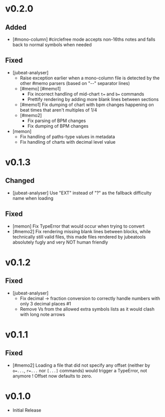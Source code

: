 # v0.2.0
## Added
- [#mono-column] #circlefree mode accepts non-16ths notes and falls back to normal symbols when needed
## Fixed
- [jubeat-analyser]
    - Raise exception earlier when a mono-column file is detected by the other #memo parsers (based on "--" separator lines)
    - [#memo] [#memo1]
        - Fix incorrect handling of mid-chart `t=` and `b=` commands
        - Prettify rendering by adding more blank lines between sections
    - [#memo1] Fix dumping of chart with bpm changes happening on beat times that aren't multiples of 1/4
    - [#memo2]
        - Fix parsing of BPM changes
        - Fix dumping of BPM changes
- [memon]
    - Fix handling of paths-type values in metadata
    - Fix handling of charts with decimal level value

# v0.1.3
## Changed
- [jubeat-analyser] Use "EXT" instead of "?" as the fallback difficulty name when loading
## Fixed
- [memon] Fix TypeError that would occur when trying to convert
- [#memo2] Fix rendering missing blank lines between blocks, while technically still valid files, this made files rendered by jubeatools absolutely fugly and very NOT human friendly

# v0.1.2
## Fixed
- [jubeat-analyser]
    - Fix decimal -> fraction conversion to correctly handle numbers with only 3 decimal places #1
    - Remove Vs from the allowed extra symbols lists as it would clash with long note arrows

# v0.1.1
## Fixed
- [#memo2] Loading a file that did not specify any offset (neither by `o=...`, `r=...` nor `[...]` commands) would trigger a TypeError, not anymore ! Offset now defaults to zero.

# v0.1.0
- Initial Release